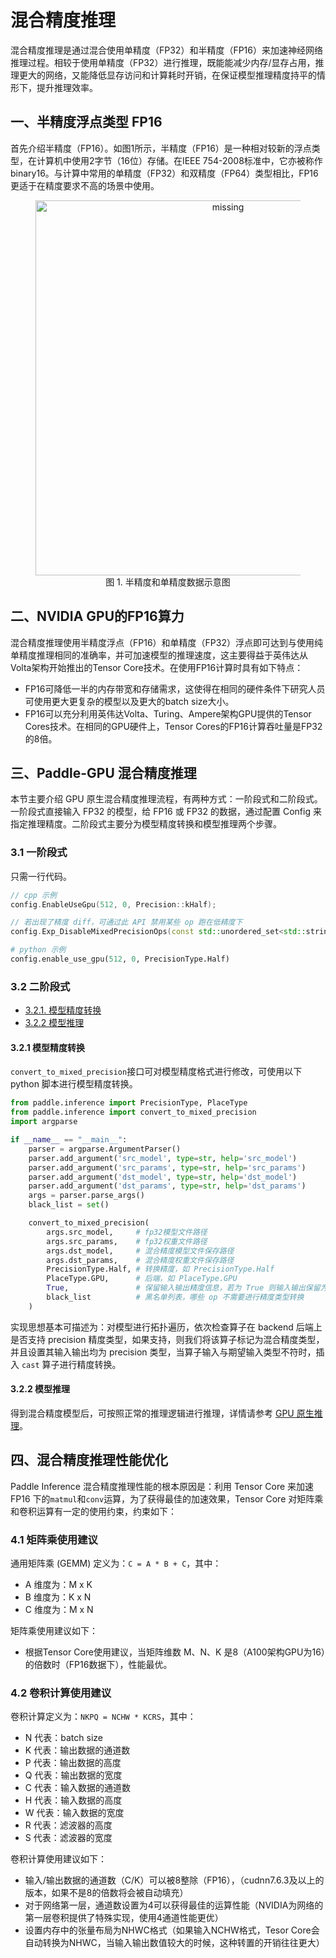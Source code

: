# 混合精度推理

混合精度推理是通过混合使用单精度（FP32）和半精度（FP16）来加速神经网络推理过程。相较于使用单精度（FP32）进行推理，既能能减少内存/显存占用，推理更大的网络，又能降低显存访问和计算耗时开销，在保证模型推理精度持平的情形下，提升推理效率。

## 一、半精度浮点类型 FP16

首先介绍半精度（FP16）。如图1所示，半精度（FP16）是一种相对较新的浮点类型，在计算机中使用2字节（16位）存储。在IEEE 754-2008标准中，它亦被称作binary16。与计算中常用的单精度（FP32）和双精度（FP64）类型相比，FP16更适于在精度要求不高的场景中使用。

<figure align="center">
    <img src="https://paddleweb-static.bj.bcebos.com/images/fp16.png" width="600" alt='missing'/>
    <figcaption><center>图 1. 半精度和单精度数据示意图</center></figcaption>
</figure>

## 二、NVIDIA GPU的FP16算力

混合精度推理使用半精度浮点（FP16）和单精度（FP32）浮点即可达到与使用纯单精度推理相同的准确率，并可加速模型的推理速度，这主要得益于英伟达从Volta架构开始推出的Tensor Core技术。在使用FP16计算时具有如下特点：
- FP16可降低一半的内存带宽和存储需求，这使得在相同的硬件条件下研究人员可使用更大更复杂的模型以及更大的batch size大小。
- FP16可以充分利用英伟达Volta、Turing、Ampere架构GPU提供的Tensor Cores技术。在相同的GPU硬件上，Tensor Cores的FP16计算吞吐量是FP32的8倍。

## 三、Paddle-GPU 混合精度推理

本节主要介绍 GPU 原生混合精度推理流程，有两种方式：一阶段式和二阶段式。一阶段式直接输入 FP32 的模型，给 FP16 或 FP32 的数据，通过配置 Config 来指定推理精度。二阶段式主要分为模型精度转换和模型推理两个步骤。

### 3.1 一阶段式

只需一行代码。
```cpp
// cpp 示例
config.EnableUseGpu(512, 0, Precision::kHalf);

// 若出现了精度 diff，可通过此 API 禁用某些 op 跑在低精度下
config.Exp_DisableMixedPrecisionOps(const std::unordered_set<std::string>& black_list);
```

```python
# python 示例
config.enable_use_gpu(512, 0, PrecisionType.Half)
```

### 3.2 二阶段式

- [3.2.1. 模型精度转换](#1)
- [3.2.2 模型推理](#2)

<a name="1"></a>

#### 3.2.1 模型精度转换

`convert_to_mixed_precision`接口可对模型精度格式进行修改，可使用以下 python 脚本进行模型精度转换。

```python
from paddle.inference import PrecisionType, PlaceType
from paddle.inference import convert_to_mixed_precision
import argparse

if __name__ == "__main__":
    parser = argparse.ArgumentParser()
    parser.add_argument('src_model', type=str, help='src_model')
    parser.add_argument('src_params', type=str, help='src_params')
    parser.add_argument('dst_model', type=str, help='dst_model')
    parser.add_argument('dst_params', type=str, help='dst_params')
    args = parser.parse_args()
    black_list = set()

    convert_to_mixed_precision(
        args.src_model,     # fp32模型文件路径
        args.src_params,    # fp32权重文件路径
        args.dst_model,     # 混合精度模型文件保存路径
        args.dst_params,    # 混合精度权重文件保存路径
        PrecisionType.Half, # 转换精度，如 PrecisionType.Half
        PlaceType.GPU,      # 后端，如 PlaceType.GPU
        True,               # 保留输入输出精度信息，若为 True 则输入输出保留为 fp32 类型，否则转为 precision 类型
        black_list          # 黑名单列表，哪些 op 不需要进行精度类型转换
    )
```

实现思想基本可描述为：对模型进行拓扑遍历，依次检查算子在 backend 后端上是否支持 precision 精度类型，如果支持，则我们将该算子标记为混合精度类型，并且设置其输入输出均为 precision 类型，当算子输入与期望输入类型不符时，插入 `cast` 算子进行精度转换。


<a name="2"></a>

#### 3.2.2 模型推理

得到混合精度模型后，可按照正常的推理逻辑进行推理，详情请参考 [GPU 原生推理](https://www.paddlepaddle.org.cn/inference/master/guides/nv_gpu_infer/gpu_native_infer.html)。

## 四、混合精度推理性能优化
Paddle Inference 混合精度推理性能的根本原因是：利用 Tensor Core 来加速 FP16 下的``matmul``和``conv``运算，为了获得最佳的加速效果，Tensor Core 对矩阵乘和卷积运算有一定的使用约束，约束如下：

### 4.1 矩阵乘使用建议

通用矩阵乘 (GEMM) 定义为：``C = A * B + C``，其中：
- A 维度为：M x K
- B 维度为：K x N
- C 维度为：M x N

矩阵乘使用建议如下：
- 根据Tensor Core使用建议，当矩阵维数 M、N、K 是8（A100架构GPU为16）的倍数时（FP16数据下），性能最优。

### 4.2 卷积计算使用建议

卷积计算定义为：``NKPQ = NCHW * KCRS``，其中：
- N 代表：batch size
- K 代表：输出数据的通道数
- P 代表：输出数据的高度
- Q 代表：输出数据的宽度
- C 代表：输入数据的通道数
- H 代表：输入数据的高度
- W 代表：输入数据的宽度
- R 代表：滤波器的高度
- S 代表：滤波器的宽度

卷积计算使用建议如下：
- 输入/输出数据的通道数（C/K）可以被8整除（FP16），（cudnn7.6.3及以上的版本，如果不是8的倍数将会被自动填充）
- 对于网络第一层，通道数设置为4可以获得最佳的运算性能（NVIDIA为网络的第一层卷积提供了特殊实现，使用4通道性能更优）
- 设置内存中的张量布局为NHWC格式（如果输入NCHW格式，Tesor Core会自动转换为NHWC，当输入输出数值较大的时候，这种转置的开销往往更大）
